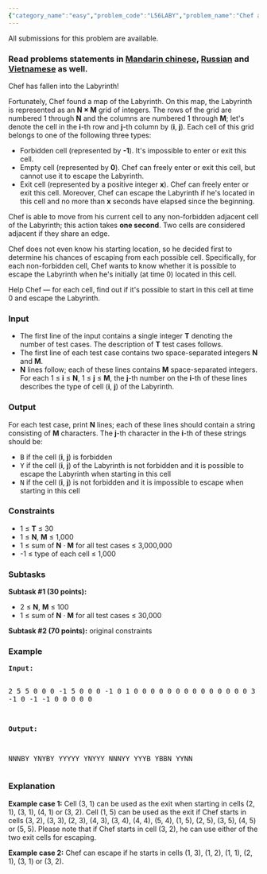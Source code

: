 ```yaml
---
{"category_name":"easy","problem_code":"L56LABY","problem_name":"Chef and Escaping from the Labyrinth","languages_supported":{"0":"C","1":"CPP14","2":"JAVA","3":"PYTH","4":"PYTH 3.5","5":"PYPY","6":"CS2","7":"PAS fpc","8":"PAS gpc","9":"RUBY","10":"PHP","11":"GO","12":"NODEJS","13":"HASK","14":"rust","15":"SCALA","16":"swift","17":"D","18":"PERL","19":"FORT","20":"WSPC","21":"ADA","22":"CAML","23":"ICK","24":"BF","25":"ASM","26":"CLPS","27":"PRLG","28":"ICON","29":"SCM qobi","30":"PIKE","31":"ST","32":"NICE","33":"LUA","34":"BASH","35":"NEM","36":"LISP sbcl","37":"LISP clisp","38":"SCM guile","39":"JS","40":"ERL","41":"TCL","42":"kotlin","43":"PERL6","44":"TEXT","45":"SCM chicken","46":"CLOJ","47":"COB","48":"FS"},"max_timelimit":2,"source_sizelimit":50000,"problem_author":"kefaa","problem_tester":"mgch","date_added":"18-01-2018","tags":{"0":"bfs","1":"easy","2":"greedy","3":"heaps","4":"kefaa","5":"ltime56","6":"taran_1407"},"editorial_url":"https://discuss.codechef.com/problems/L56LABY","time":{"view_start_date":1517073000,"submit_start_date":1517073000,"visible_start_date":1517073000,"end_date":1735669800},"is_direct_submittable":false,"layout":"problem"}
---
```

<span class="solution-visible-txt">All submissions for this problem are available.</span><h3>Read problems statements in <a target="_blank" 
href="http://www.codechef.com/download/translated/LTIME56/mandarin/L56LABY.pdf">Mandarin chinese</a>, <a target="_blank" 
href="http://www.codechef.com/download/translated/LTIME56/russian/L56LABY.pdf">Russian</a> and <a target="_blank" 
href="http://www.codechef.com/download/translated/LTIME56/vietnamese/L56LABY.pdf">Vietnamese</a> as well.</h3>

<p>Chef has fallen into the Labyrinth!</p>

<p>Fortunately, Chef found a map of the Labyrinth. On this map, the Labyrinth is represented as an <b>N × M</b> grid of integers. The rows of the grid are numbered 1 through <b>N</b> and the columns are numbered 1 through <b>M</b>; let's denote the cell in the <b>i</b>-th row and <b>j</b>-th column by (<b>i</b>, <b>j</b>). Each cell of this grid belongs to one of the following three types:
<ul>
<li>Forbidden cell (represented by <b>-1</b>). It's impossible to enter or exit this cell.</li> 
<li>Empty cell (represented by <b>0</b>). Chef can freely enter or exit this cell, but cannot use it to escape the Labyrinth.</li> 
<li>Exit cell (represented by a positive integer <b>x</b>). Chef can freely enter or exit this cell. Moreover, Chef can escape the Labyrinth if he's located in this cell and no more than <b>x</b> seconds have elapsed since the beginning.</li>
</ul>
</p>

<p>Chef is able to move from his current cell to any non-forbidden adjacent cell of the Labyrinth; this action takes <b>one second</b>. Two cells are considered adjacent if they share an edge.</p>

<p>Chef does not even know his starting location, so he decided first to determine his chances of escaping from each possible cell. Specifically, for each non-forbidden cell, Chef wants to know whether it is possible to escape the Labyrinth when he's initially (at time 0) located in this cell.</p>

<p>Help Chef — for each cell, find out if it's possible to start in this cell at time 0 and escape the Labyrinth.</p>


<h3>Input</h3>
<ul>
<li>The first line of the input contains a single integer <b>T</b> denoting the number of test cases. The description of <b>T</b> test cases follows.</li>
<li>The first line of each test case contains two space-separated integers <b>N</b> and <b>M</b>.</li>
<li><b>N</b> lines follow; each of these lines contains <b>M</b> space-separated integers. For each 1 ≤ <b>i</b> ≤ <b>N</b>, 1 ≤ <b>j</b> ≤ <b>M</b>, the <b>j</b>-th number on the <b>i</b>-th of these lines describes the type of cell (<b>i</b>, <b>j</b>) of the Labyrinth.</li>
</ul>

<h3>Output</h3>
<p>For each test case, print <b>N</b> lines; each of these lines should contain a string consisting of <b>M</b> characters. The <b>j</b>-th character in the <b>i</b>-th of these strings should be:
<ul>
<li><tt>B</tt> if the cell (<b>i</b>, <b>j</b>) is forbidden</li> 
<li><tt>Y</tt> if the cell (<b>i</b>, <b>j</b>) of the Labyrinth is not forbidden and it is possible to escape the Labyrinth when starting in this cell</li>
<li><tt>N</tt> if the cell (<b>i</b>, <b>j</b>) is not forbidden and it is impossible to escape when starting in this cell</li></ul>
</p>

<h3>Constraints</h3>
<ul>
<li>1 ≤ <b>T</b> ≤ 30</li>
<li>1 ≤ <b>N</b>, <b>M</b> ≤ 1,000</li>
<li>1 ≤ sum of <b>N</b> · <b>M</b> for all test cases  ≤ 3,000,000</li>
<li>-1 ≤ type of each cell ≤ 1,000</li>
</ul>


<h3>Subtasks</h3>
<p>
<b>Subtask #1 (30 points):</b>
<ul>
<li>2 ≤ <b>N</b>, <b>M</b> ≤ 100</li>
<li>1 ≤ sum of <b>N</b> · <b>M</b> for all test cases ≤ 30,000</li>
</ul>
</p>

<p><b>Subtask #2 (70 points):</b> original constraints</p>

<h3>Example</h3>
<pre><b>Input:</b>

2
5 5
0 0 0 -1 5
0 0 0 -1 0
1 0 0 0 0
0 0 0 0 0
0 0 0 0 0
3 4
0 0 5 -1
0 -1 -1 0
0 0 0 0

<b>Output:</b>

NNNBY
YNYBY
YYYYY
YNYYY
NNNYY
YYYB
YBBN
YYNN
</pre>

<h3> Explanation </h3>
<p><b>Example case 1:</b> Cell (3, 1) can be used as the exit when starting in cells (2, 1), (3, 1), (4, 1) or (3, 2). Cell (1, 5) can be used as the exit if Chef starts in cells (3, 2), (3, 3), (2, 3), (4, 3), (3, 4), (4, 4), (5, 4), (1, 5), (2, 5), (3, 5), (4, 5) or (5, 5). Please note that if Chef starts in cell (3, 2), he can use either of the two exit cells for escaping.</p>

<p><b>Example case 2:</b> Chef can escape if he starts in cells (1, 3), (1, 2), (1, 1), (2, 1), (3, 1) or (3, 2).</p>
